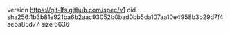 version https://git-lfs.github.com/spec/v1
oid sha256:1b3b81e921ba6b2aac93052b0bad0bb5da107aa10e4958b3b29d7f4aeba85d77
size 6636
